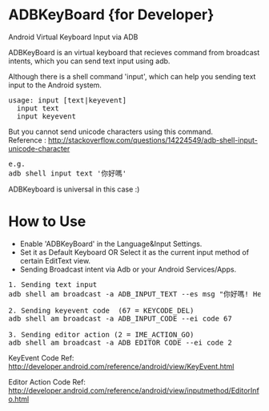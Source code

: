 ADBKeyBoard {for Developer}
===========


Android Virtual Keyboard Input via ADB 

ADBKeyBoard is an virtual keyboard that recieves command from broadcast intents, which you can send text input using adb.

Although there is a shell command 'input', which can help you sending text input to the Android system. 

<pre>
usage: input [text|keyevent]
  input text <string>
  input keyevent <event_code>
</pre>
  
But you cannot send unicode characters using this command.
<br />
Reference : http://stackoverflow.com/questions/14224549/adb-shell-input-unicode-character
<pre>
e.g.
adb shell input text '你好嗎'
</pre>

ADBKeyboard is universal in this case :)

<h1> How to Use</h1>

<ul>
<li>Enable 'ADBKeyBoard' in the Language&Input Settings.</li>
<li>Set it as Default Keyboard OR Select it as the current input method of certain EditText view.</li>
<li>Sending Broadcast intent via Adb or your Android Services/Apps.</li>
</ul>

<pre>
1. Sending text input
adb shell am broadcast -a ADB_INPUT_TEXT --es msg "你好嗎! Hello!"

2. Sending keyevent code  (67 = KEYCODE_DEL)
adb shell am broadcast -a ADB_INPUT_CODE --ei code 67

3. Sending editor action (2 = IME_ACTION_GO)
adb shell am broadcast -a ADB_EDITOR_CODE --ei code 2
</pre>

KeyEvent Code Ref: http://developer.android.com/reference/android/view/KeyEvent.html

Editor Action Code Ref: http://developer.android.com/reference/android/view/inputmethod/EditorInfo.html


